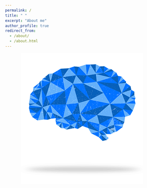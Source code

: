 ```yaml
---
permalink: /
title: " "
excerpt: "About me"
author_profile: true
redirect_from: 
  - /about/
  - /about.html
---
```




<p align="center">
  <img src="/images/brain.gif">
</p>
